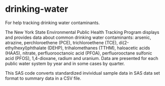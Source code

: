 # drinking-water
For help tracking drinking water contaminants.

The New York State Environmental Public Health Tracking Program displays and provides data about common drinking water contaminants: arsenic, atrazine, perchloroethene (PCE), trichloroethene (TCE), di(2-ethylhexyl)phthalate (DEHP), trihalomethanes (TTHM), haloacetic acids (HAA5), nitrate, perfluorooctanoic acid (PFOA), perfluorooctane sulfonic acid (PFOS), 1,4-dioxane, radium and uranium. Data are presented for each public water system by year and in some cases by quarter.

This SAS code converts standardized invividual sample data in SAS data set format to summary data in a CSV file.
